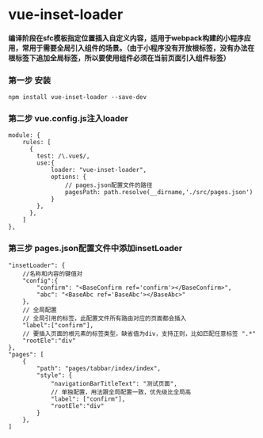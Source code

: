 # vue-inset-loader
#### 编译阶段在sfc模板指定位置插入自定义内容，适用于webpack构建的小程序应用，常用于需要全局引入组件的场景。（由于小程序没有开放根标签，没有办法在根标签下追加全局标签，所以要使用组件必须在当前页面引入组件标签）

### 第一步 安装

    npm install vue-inset-loader --save-dev

### 第二步 vue.config.js注入loader

    module: {
        rules: [
          {
            test: /\.vue$/,
            use:{
                loader: "vue-inset-loader",
                options: {
                    // pages.json配置文件的路径
                    pagesPath: path.resolve(__dirname,'./src/pages.json')
                }
            },
          },
        ]
    },

### 第三步 pages.json配置文件中添加insetLoader

    "insetLoader": {
        //名称和内容的键值对
        "config":{
            "confirm": "<BaseConfirm ref='confirm'></BaseConfirm>",
            "abc": "<BaseAbc ref='BaseAbc'></BaseAbc>"
        },
        // 全局配置
        // 全局引用的标签，此配置文件所有路由对应的页面都会插入
        "label":["confirm"],
        // 要插入页面的根元素的标签类型，缺省值为div，支持正则，比如匹配任意标签 ".*"
        "rootEle":"div"
    },
    "pages": [
        {
            "path": "pages/tabbar/index/index",
            "style": {
                "navigationBarTitleText": "测试页面",
                // 单独配置，用法跟全局配置一致，优先级比全局高
                "label": ["confirm"],
                "rootEle":"div"
            }
        },
    ]